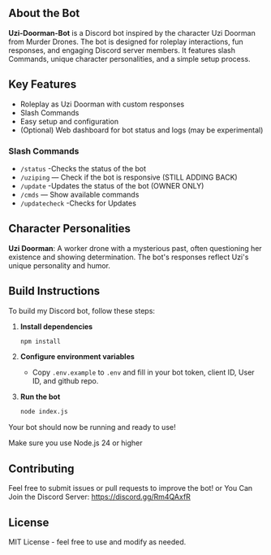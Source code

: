 ## About the Bot

**Uzi-Doorman-Bot** is a Discord bot inspired by the character Uzi Doorman from Murder Drones. The bot is designed for roleplay interactions, fun responses, and engaging Discord server members. It features slash Commands, unique character personalities, and a simple setup process.

## Key Features
- Roleplay as Uzi Doorman with custom responses
- Slash Commands
- Easy setup and configuration
- (Optional) Web dashboard for bot status and logs  (may be experimental)


### Slash Commands

- `/status` -Checks the status of the bot
- `/uziping` — Check if the bot is responsive (STILL ADDING BACK)
- `/update` -Updates the status of the bot (OWNER ONLY)
- `/cmds` — Show available commands
- `/updatecheck` -Checks for Updates

## Character Personalities

**Uzi Doorman**: A worker drone with a mysterious past, often questioning her existence and showing determination. The bot's responses reflect Uzi's unique personality and humor.

## Build Instructions
To build my Discord bot, follow these steps:

1. **Install dependencies**
   ```bash
   npm install
   ```

2. **Configure environment variables**
   - Copy `.env.example` to `.env` and fill in your bot token, client ID, User ID, and github repo.


3. **Run the bot**
   ```bash
   node index.js
   ```

Your bot should now be running and ready to use!

Make sure you use Node.js 24 or higher

## Contributing
Feel free to submit issues or pull requests to improve the bot! or You Can Join the Discord Server: https://discord.gg/Rm4QAxfR

## License
MIT License - feel free to use and modify as needed.
